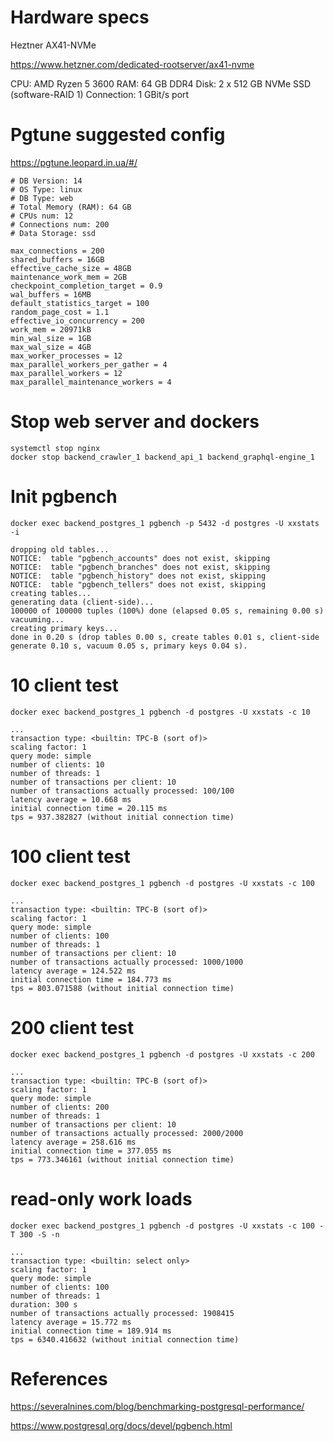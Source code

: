 # Hardware specs

Heztner	AX41-NVMe

https://www.hetzner.com/dedicated-rootserver/ax41-nvme

CPU:        AMD Ryzen 5 3600
RAM:	    64 GB DDR4
Disk:	    2 x 512 GB NVMe SSD (software-RAID 1)
Connection:	1 GBit/s port

# Pgtune suggested config

https://pgtune.leopard.in.ua/#/

```
# DB Version: 14
# OS Type: linux
# DB Type: web
# Total Memory (RAM): 64 GB
# CPUs num: 12
# Connections num: 200
# Data Storage: ssd

max_connections = 200
shared_buffers = 16GB
effective_cache_size = 48GB
maintenance_work_mem = 2GB
checkpoint_completion_target = 0.9
wal_buffers = 16MB
default_statistics_target = 100
random_page_cost = 1.1
effective_io_concurrency = 200
work_mem = 20971kB
min_wal_size = 1GB
max_wal_size = 4GB
max_worker_processes = 12
max_parallel_workers_per_gather = 4
max_parallel_workers = 12
max_parallel_maintenance_workers = 4
```

# Stop web server and dockers 

```
systemctl stop nginx
docker stop backend_crawler_1 backend_api_1 backend_graphql-engine_1
```

# Init pgbench

```
docker exec backend_postgres_1 pgbench -p 5432 -d postgres -U xxstats -i
```

```
dropping old tables...
NOTICE:  table "pgbench_accounts" does not exist, skipping
NOTICE:  table "pgbench_branches" does not exist, skipping
NOTICE:  table "pgbench_history" does not exist, skipping
NOTICE:  table "pgbench_tellers" does not exist, skipping
creating tables...
generating data (client-side)...
100000 of 100000 tuples (100%) done (elapsed 0.05 s, remaining 0.00 s)
vacuuming...
creating primary keys...
done in 0.20 s (drop tables 0.00 s, create tables 0.01 s, client-side generate 0.10 s, vacuum 0.05 s, primary keys 0.04 s).

```

# 10 client test

```
docker exec backend_postgres_1 pgbench -d postgres -U xxstats -c 10
```

```
...
transaction type: <builtin: TPC-B (sort of)>
scaling factor: 1
query mode: simple
number of clients: 10
number of threads: 1
number of transactions per client: 10
number of transactions actually processed: 100/100
latency average = 10.668 ms
initial connection time = 20.115 ms
tps = 937.382827 (without initial connection time)
```

# 100 client test

```
docker exec backend_postgres_1 pgbench -d postgres -U xxstats -c 100
```

```
...
transaction type: <builtin: TPC-B (sort of)>
scaling factor: 1
query mode: simple
number of clients: 100
number of threads: 1
number of transactions per client: 10
number of transactions actually processed: 1000/1000
latency average = 124.522 ms
initial connection time = 184.773 ms
tps = 803.071588 (without initial connection time)
```

# 200 client test

```
docker exec backend_postgres_1 pgbench -d postgres -U xxstats -c 200
```

```
...
transaction type: <builtin: TPC-B (sort of)>
scaling factor: 1
query mode: simple
number of clients: 200
number of threads: 1
number of transactions per client: 10
number of transactions actually processed: 2000/2000
latency average = 258.616 ms
initial connection time = 377.055 ms
tps = 773.346161 (without initial connection time)
```


# read-only work loads

```
docker exec backend_postgres_1 pgbench -d postgres -U xxstats -c 100 -T 300 -S -n
```

```
...
transaction type: <builtin: select only>
scaling factor: 1
query mode: simple
number of clients: 100
number of threads: 1
duration: 300 s
number of transactions actually processed: 1908415
latency average = 15.772 ms
initial connection time = 189.914 ms
tps = 6340.416632 (without initial connection time)
```


# References

https://severalnines.com/blog/benchmarking-postgresql-performance/

https://www.postgresql.org/docs/devel/pgbench.html